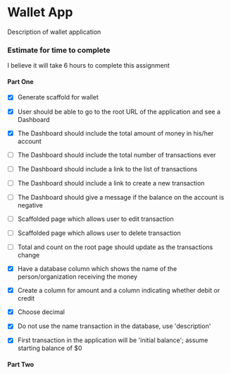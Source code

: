 # Wallet App

Description of wallet application

### Estimate for time to complete

I believe it will take 6 hours to complete this assignment


#### Part One

- [x] Generate scaffold for wallet
- [x] User should be able to go to the root URL of the application and see a Dashboard
- [x] The Dashboard should include the total amount of money in his/her account
- [ ] The Dashboard should include the total number of transactions ever
- [ ] The Dashboard should include a link to the list of transactions
- [ ] The Dashboard should include a link to create a new transaction
- [ ] The Dashboard should give a message if the balance on the account is negative
- [ ] Scaffolded page which allows user to edit transaction
- [ ] Scaffolded page which allows user to delete transaction
- [ ] Total and count on the root page should update as the transactions change
- [x] Have a database column which shows the name of the person/organization receiving the money
- [x] Create a column for amount and a column indicating whether debit or credit
- [x] Choose decimal
- [x] Do not use the name transaction in the database, use 'description'
- [x] First transaction in the application will be 'initial balance'; assume starting balance of $0


#### Part Two
